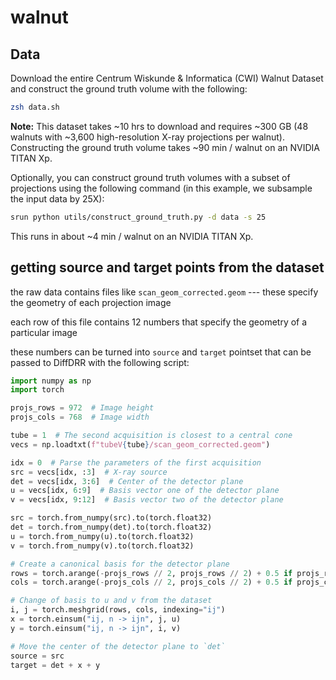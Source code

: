 # walnut

## Data

Download the entire Centrum Wiskunde & Informatica (CWI) Walnut Dataset and construct the ground truth volume with the following:

```zsh
zsh data.sh
```

**Note:** This dataset takes ~10 hrs to download and requires ~300 GB (48 walnuts with ~3,600 high-resolution X-ray projections per walnut). Constructing the ground truth volume takes ~90 min / walnut on an NVIDIA TITAN Xp.

Optionally, you can construct ground truth volumes with a subset of projections using the following command (in this example, we subsample the input data by 25X):

```zsh
srun python utils/construct_ground_truth.py -d data -s 25
```

This runs in about ~4 min / walnut on an NVIDIA TITAN Xp.

## getting source and target points from the dataset

the raw data contains files like `scan_geom_corrected.geom` --- these specify the geometry of each projection image

each row of this file contains 12 numbers that specify the geometry of a particular image

these numbers can be turned into `source` and `target` pointset that can be passed to DiffDRR with the following script:

```python
import numpy as np
import torch

projs_rows = 972  # Image height
projs_cols = 768  # Image width

tube = 1  # The second acquisition is closest to a central cone
vecs = np.loadtxt(f"tubeV{tube}/scan_geom_corrected.geom")

idx = 0  # Parse the parameters of the first acquisition
src = vecs[idx, :3]  # X-ray source
det = vecs[idx, 3:6]  # Center of the detector plane
u = vecs[idx, 6:9]  # Basis vector one of the detector plane
v = vecs[idx, 9:12]  # Basis vector two of the detector plane

src = torch.from_numpy(src).to(torch.float32)
det = torch.from_numpy(det).to(torch.float32)
u = torch.from_numpy(u).to(torch.float32)
v = torch.from_numpy(v).to(torch.float32)

# Create a canonical basis for the detector plane
rows = torch.arange(-projs_rows // 2, projs_rows // 2) + 0.5 if projs_rows % 2 == 0 else 1.0
cols = torch.arange(-projs_cols // 2, projs_cols // 2) + 0.5 if projs_cols % 2 == 0 else 1.0

# Change of basis to u and v from the dataset
i, j = torch.meshgrid(rows, cols, indexing="ij")
x = torch.einsum("ij, n -> ijn", j, u)
y = torch.einsum("ij, n -> ijn", i, v)

# Move the center of the detector plane to `det`
source = src
target = det + x + y
```
